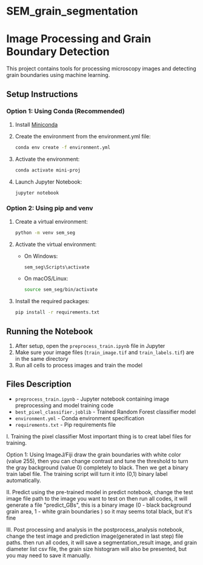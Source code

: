 # SEM_grain_segmentation

# Image Processing and Grain Boundary Detection

This project contains tools for processing microscopy images and detecting grain boundaries using machine learning.

## Setup Instructions

### Option 1: Using Conda (Recommended)

1. Install [Miniconda](https://docs.conda.io/en/latest/miniconda.html) 

2. Create the environment from the environment.yml file:
   ```bash
   conda env create -f environment.yml
   ```

3. Activate the environment:
   ```bash
   conda activate mini-proj
   ```

4. Launch Jupyter Notebook:
   ```bash
   jupyter notebook
   ```

### Option 2: Using pip and venv

1. Create a virtual environment:
   ```bash
   python -m venv sem_seg
   ```

2. Activate the virtual environment:
   - On Windows:
     ```bash
     sem_seg\Scripts\activate
     ```
   - On macOS/Linux:
     ```bash
     source sem_seg/bin/activate
     ```

3. Install the required packages:
   ```bash
   pip install -r requirements.txt
   ```


## Running the Notebook

1. After setup, open the `preprocess_train.ipynb` file in Jupyter
2. Make sure your image files (`train_image.tif` and `train_labels.tif`) are in the same directory
3. Run all cells to process images and train the model

## Files Description

- `preprocess_train.ipynb` - Jupyter notebook containing image preprocessing and model training code
- `best_pixel_classifier.joblib` - Trained Random Forest classifier model
- `environment.yml` - Conda environment specification
- `requirements.txt` - Pip requirements file

I. Training the pixel classifier
Most important thing is to creat label files for training.

Option 1: Using ImageJ/Fiji
draw the grain boundaries with white color (value 255), then you can change contrast and tune the threshold to turn the gray background (value 0) completely to black. Then we get a binary train label file.
The training script will turn it into (0,1) binary label automatically.

II. Predict using the pre-trained model
in predict notebook, change the test image file path to the image you want to test on
then run all codes, it will generate a file "predict_GBs", this is a binary image (0 - black background grain area, 1 - white grain boundaries ) 
so it may seems total black, but it's fine

III. Post processing and analysis
in the postprocess_analysis notebook, change the test image and prediction image(generated in last step) file paths.
then run all codes, it will save a segmentation_result image, and grain diameter list csv file,
the grain size histogram will also be presented, but you may need to save it manually.
